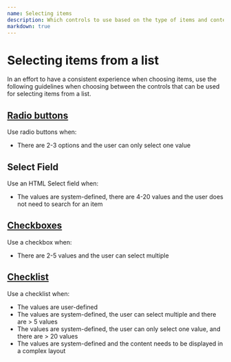 ```yaml
---
name: Selecting items
description: Which controls to use based on the type of items and context of use.
markdown: true
---
```


# Selecting items from a list

In an effort to have a consistent experience when choosing items, use the following guidelines when choosing between the controls that can be used for selecting items from a list.

## [Radio buttons](../../components/check)

Use radio buttons when:

* There are 2-3 options and the user can only select one value

## Select Field

Use an HTML Select field when:

* The values are system-defined, there are 4-20 values and the user does not need to search for an item

## [Checkboxes](../../components/check)

Use a checkbox when:

* There are 2-5 values and the user can select multiple

## [Checklist](../../components/checklist)

Use a checklist when:

* The values are user-defined
* The values are system-defined, the user can select multiple and there are > 5 values
* The values are system-defined, the user can only select one value, and there are > 20 values
* The values are system-defined and the content needs to be displayed in a complex layout

